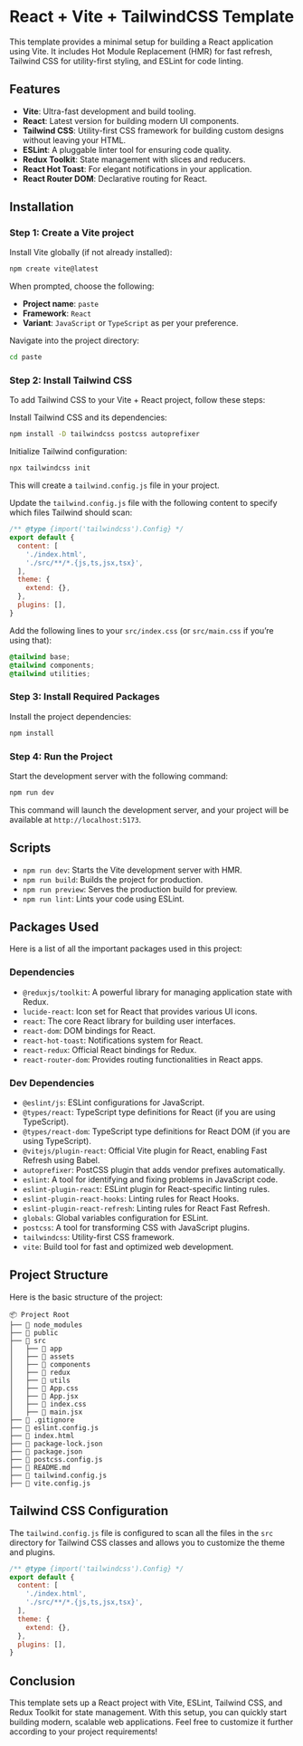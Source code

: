 # React + Vite + TailwindCSS Template

This template provides a minimal setup for building a React application using Vite. It includes Hot Module Replacement (HMR) for fast refresh, Tailwind CSS for utility-first styling, and ESLint for code linting.

## Features
- **Vite**: Ultra-fast development and build tooling.
- **React**: Latest version for building modern UI components.
- **Tailwind CSS**: Utility-first CSS framework for building custom designs without leaving your HTML.
- **ESLint**: A pluggable linter tool for ensuring code quality.
- **Redux Toolkit**: State management with slices and reducers.
- **React Hot Toast**: For elegant notifications in your application.
- **React Router DOM**: Declarative routing for React.

## Installation

### Step 1: Create a Vite project
Install Vite globally (if not already installed):
```sh
npm create vite@latest
```
When prompted, choose the following:
- **Project name**: `paste`
- **Framework**: `React`
- **Variant**: `JavaScript` or `TypeScript` as per your preference.

Navigate into the project directory:
```sh
cd paste
```

### Step 2: Install Tailwind CSS
To add Tailwind CSS to your Vite + React project, follow these steps:

Install Tailwind CSS and its dependencies:
```sh
npm install -D tailwindcss postcss autoprefixer
```

Initialize Tailwind configuration:
```sh
npx tailwindcss init
```
This will create a `tailwind.config.js` file in your project.

Update the `tailwind.config.js` file with the following content to specify which files Tailwind should scan:
```js
/** @type {import('tailwindcss').Config} */
export default {
  content: [
    './index.html',
    './src/**/*.{js,ts,jsx,tsx}',
  ],
  theme: {
    extend: {},
  },
  plugins: [],
}
```

Add the following lines to your `src/index.css` (or `src/main.css` if you’re using that):
```css
@tailwind base;
@tailwind components;
@tailwind utilities;
```

### Step 3: Install Required Packages
Install the project dependencies:
```sh
npm install
```

### Step 4: Run the Project
Start the development server with the following command:
```sh
npm run dev
```
This command will launch the development server, and your project will be available at `http://localhost:5173`.

## Scripts
- `npm run dev`: Starts the Vite development server with HMR.
- `npm run build`: Builds the project for production.
- `npm run preview`: Serves the production build for preview.
- `npm run lint`: Lints your code using ESLint.

## Packages Used
Here is a list of all the important packages used in this project:

### Dependencies
- `@reduxjs/toolkit`: A powerful library for managing application state with Redux.
- `lucide-react`: Icon set for React that provides various UI icons.
- `react`: The core React library for building user interfaces.
- `react-dom`: DOM bindings for React.
- `react-hot-toast`: Notifications system for React.
- `react-redux`: Official React bindings for Redux.
- `react-router-dom`: Provides routing functionalities in React apps.

### Dev Dependencies
- `@eslint/js`: ESLint configurations for JavaScript.
- `@types/react`: TypeScript type definitions for React (if you are using TypeScript).
- `@types/react-dom`: TypeScript type definitions for React DOM (if you are using TypeScript).
- `@vitejs/plugin-react`: Official Vite plugin for React, enabling Fast Refresh using Babel.
- `autoprefixer`: PostCSS plugin that adds vendor prefixes automatically.
- `eslint`: A tool for identifying and fixing problems in JavaScript code.
- `eslint-plugin-react`: ESLint plugin for React-specific linting rules.
- `eslint-plugin-react-hooks`: Linting rules for React Hooks.
- `eslint-plugin-react-refresh`: Linting rules for React Fast Refresh.
- `globals`: Global variables configuration for ESLint.
- `postcss`: A tool for transforming CSS with JavaScript plugins.
- `tailwindcss`: Utility-first CSS framework.
- `vite`: Build tool for fast and optimized web development.

## Project Structure
Here is the basic structure of the project:
```
📦 Project Root
├── 📂 node_modules
├── 📂 public
├── 📂 src
│   ├── 📂 app
│   ├── 📂 assets
│   ├── 📂 components
│   ├── 📂 redux
│   ├── 📂 utils
│   ├── 📄 App.css
│   ├── 📄 App.jsx
│   ├── 📄 index.css
│   ├── 📄 main.jsx
├── 📄 .gitignore
├── 📄 eslint.config.js
├── 📄 index.html
├── 📄 package-lock.json
├── 📄 package.json
├── 📄 postcss.config.js
├── 📄 README.md
├── 📄 tailwind.config.js
├── 📄 vite.config.js
```

## Tailwind CSS Configuration
The `tailwind.config.js` file is configured to scan all the files in the `src` directory for Tailwind CSS classes and allows you to customize the theme and plugins.
```js
/** @type {import('tailwindcss').Config} */
export default {
  content: [
    './index.html',
    './src/**/*.{js,ts,jsx,tsx}',
  ],
  theme: {
    extend: {},
  },
  plugins: [],
}
```

## Conclusion
This template sets up a React project with Vite, ESLint, Tailwind CSS, and Redux Toolkit for state management. With this setup, you can quickly start building modern, scalable web applications. Feel free to customize it further according to your project requirements!